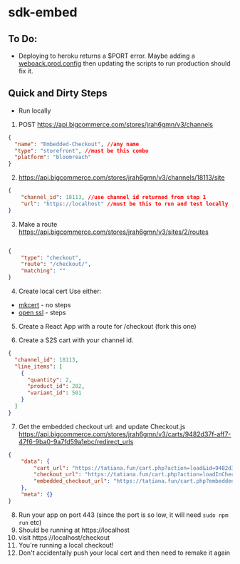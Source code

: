 # sdk-embed

## To Do:
* Deploying to heroku returns a $PORT error. Maybe adding a [weboack.prod.config](https://github.com/BabuBahir/react-node-example/blob/master/webpack.prod.config.js) then updating the scripts to run production should fix it.

## Quick and Dirty Steps
* Run locally
1. POST https://api.bigcommerce.com/stores/jrah6gmn/v3/channels
```json
{
  "name": "Embedded-Checkout", //any name
  "type": "storefront", //must be this combo
  "platform": "bloomreach"
}
```

2.  https://api.bigcommerce.com/stores/jrah6gmn/v3/channels/18113/site

```json
{
    "channel_id": 18113, //use channel id returned from step 1
    "url": "https://localhost" //must be this to run and test locally
}
```

3. Make a route https://api.bigcommerce.com/stores/jrah6gmn/v3/sites/2/routes
```json

{
    "type": "checkout",
    "route": "/checkout/",
    "matching": ""
}
```


4. Create local cert
Use either:
- [mkcert](https://github.com/FiloSottile/mkcert) - no steps
- [open ssl](https://www.freecodecamp.org/news/how-to-get-https-working-on-your-local-development-environment-in-5-minutes-7af615770eec/) - steps

5. Create a React App with a route for /checkout (fork this one)


6. Create a S2S cart with your channel id.
```json
{
  "channel_id": 18113,
  "line_items": [
    {
      "quantity": 2,
      "product_id": 202,
      "variant_id": 501
    }
  ]
}
```
7. Get the embedded checkout url: and update Checkout.js
https://api.bigcommerce.com/stores/jrah6gmn/v3/carts/9482d37f-aff7-47f6-9ba0-9a7fd59a1ebc/redirect_urls
```json
{
    "data": {
        "cart_url": "https://tatiana.fun/cart.php?action=load&id=9482d37f-aff7-47f6-9ba0-9a7fd59a1ebc&token=bd8fd1533067830bfa6dd023ab0131e12ae38045abf78459868e5e3db8124543",
        "checkout_url": "https://tatiana.fun/cart.php?action=loadInCheckout&id=9482d37f-aff7-47f6-9ba0-9a7fd59a1ebc&token=bd8fd1533067830bfa6dd023ab0131e12ae38045abf78459868e5e3db8124543",
        "embedded_checkout_url": "https://tatiana.fun/cart.php?embedded=1&action=loadInCheckout&id=9482d37f-aff7-47f6-9ba0-9a7fd59a1ebc&token=bd8fd1533067830bfa6dd023ab0131e12ae38045abf78459868e5e3db8124543"
    },
    "meta": {}
}
```
8. Run your app on port 443 (since the port is so low, it will need `sudo npm run` etc)
9. Should be running at https://localhost
10. visit https://localhost/checkout
11. You're running a local checkout!
12. Don't accidentally push your local cert and then need to remake it again